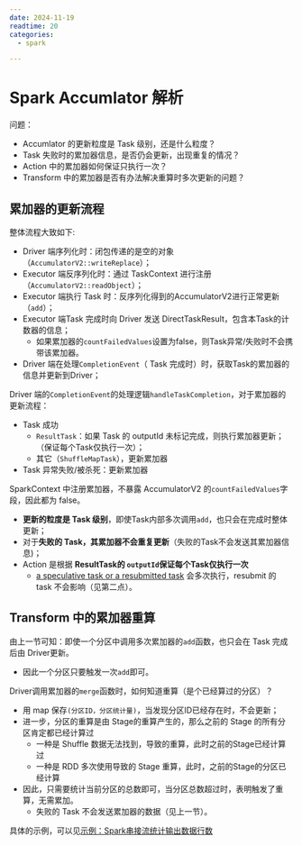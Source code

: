 ```yaml
---
date: 2024-11-19
readtime: 20
categories:
  - spark

---
```




# Spark Accumlator 解析

问题：

- Accumlator 的更新粒度是 Task 级别，还是什么粒度？
- Task 失败时的累加器信息，是否仍会更新，出现重复的情况？
- Action 中的累加器如何保证只执行一次？
- Transform 中的累加器是否有办法解决重算时多次更新的问题？



<!-- more -->



## 累加器的更新流程

整体流程大致如下:

- Driver 端序列化时：闭包传递的是空的对象（`AccumulatorV2::writeReplace`）；
- Executor 端反序列化时：通过 TaskContext 进行注册（`AccumulatorV2::readObject`）；
- Executor 端执行 Task 时：反序列化得到的AccumulatorV2进行正常更新（`add`）；
- Executor 端Task 完成时向 Driver 发送 DirectTaskResult，包含本Task的计数器的信息；
  - 如果累加器的`countFailedValues`设置为false，则Task异常/失败时不会携带该累加器。
- Driver 端在处理`CompletionEvent`（ Task 完成时）时，获取Task的累加器的信息并更新到Driver；

Driver 端的`CompletionEvent`的处理逻辑`handleTaskCompletion`，对于累加器的更新流程：

- Task 成功
  - `ResultTask`：如果 Task 的 outputId 未标记完成，则执行累加器更新；（保证每个Task仅执行一次）；
  - 其它（`ShuffleMapTask`），更新累加器
- Task 异常失败/被杀死：更新累加器



SparkContext 中注册累加器，不暴露 AccumulatorV2 的`countFailedValues`字段，因此都为 false。

- **更新的粒度是 Task 级别**，即使Task内部多次调用`add`，也只会在完成时整体更新；
- 对于**失败的 Task，其累加器不会重复更新**（失败的Task不会发送其累加器信息)；
- Action 是根据 **ResultTask的 `outputId`保证每个Task仅执行一次**
  - [a speculative task or a resubmitted task](https://github.com/apache/spark/pull/19877/files) 会多次执行，resubmit 的 task 不会影响（见第二点）。



## Transform 中的累加器重算

由上一节可知：即使一个分区中调用多次累加器的`add`函数，也只会在 Task 完成后由 Driver更新。

- 因此一个分区只要触发一次`add`即可。

Driver调用累加器的`merge`函数时，如何知道重算（是个已经算过的分区）？

- 用 map 保存`(分区ID，分区统计量)`，当发现分区ID已经存在时，不会更新；
- 进一步，分区的重算是由 Stage的重算产生的，那么之前的 Stage 的所有分区肯定都已经计算过
  - 一种是 Shuffle 数据无法找到，导致的重算，此时之前的Stage已经计算过
  - 一种是 RDD 多次使用导致的 Stage 重算，此时，之前的Stage的分区已经计算
- 因此，只需要统计当前分区的总数即可，当分区总数超过时，表明触发了重算，无需累加。
  - 失败的 Task 不会发送累加器的数据（见上一节）。



具体的示例，可以见[示例：Spark串接流统计输出数据行数](https://gitee.com/oscsc/bigdatatech/blob/master/spark/module-progress/README.md)
